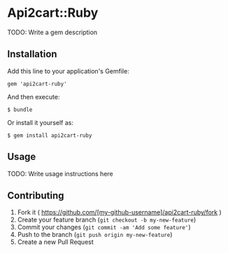 # Api2cart::Ruby

TODO: Write a gem description

## Installation

Add this line to your application's Gemfile:

    gem 'api2cart-ruby'

And then execute:

    $ bundle

Or install it yourself as:

    $ gem install api2cart-ruby

## Usage

TODO: Write usage instructions here

## Contributing

1. Fork it ( https://github.com/[my-github-username]/api2cart-ruby/fork )
2. Create your feature branch (`git checkout -b my-new-feature`)
3. Commit your changes (`git commit -am 'Add some feature'`)
4. Push to the branch (`git push origin my-new-feature`)
5. Create a new Pull Request
